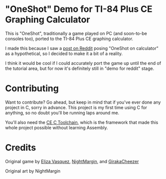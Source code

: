# "OneShot" Demo for TI-84 Plus CE Graphing Calculator
This is "OneShot", traditionally a game played on PC (and soon-to-be consoles too), ported to the TI-84 Plus CE graphing calculator.

I made this because I saw a [post on Reddit](https://www.reddit.com/r/oneshot/comments/quy9ps/imagine_oneshot_on_a_graphing_calculator/) posing "OneShot on calculator" as a hypothetical, so I decided to make it a bit of a reality.

I think it would be cool if I could accurately port the game up until the end of the tutorial area, but for now it's definitely still in "demo for reddit" stage.

# Contributing
Want to contribute? Go ahead, but keep in mind that if you've ever done any project in C, sorry in advance. This project is my first time using C for anything, so no doubt you'll be running laps around me.

You'll also need the [CE C Toolchain](https://github.com/CE-Programming/toolchain), which is the framework that made this whole project possible without learning Assembly.

# Credits
Original game by [Eliza Vasquez](https://twitter.com/elizagamedev), [NightMargin](https://twitter.com/NightMargin), and [GirakaCheezer](https://twitter.com/GIRakaCHEEZER)

Original art by NightMargin